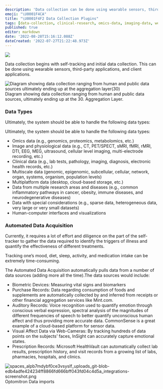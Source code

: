 ```yaml
---
description: 'Data collection can be done using wearable sensors, third-party applications, and client applications.'
emoji: "\U0001F4CA"
title: "\U0001F4F2 Data Collection Plugins"
tags: [data-collection, clinical-research, omics-data, imaging-data, wearable-sensors]
published: true
editor: markdown
date: '2022-08-28T15:16:12.088Z'
dateCreated: '2022-07-27T21:22:48.973Z'
---
```


![](https://static.crowdsourcingcures.org/img/data-collection-plugins.PNG)

Data collection begins with self-tracking and initial data collection. This can be done using wearable sensors, third-party applications, and client applications.

![Diagram showing data collection ranging from human and public data
sources ultimately ending up at the aggregation layer(30)](https://static.crowdsourcingcures.org/img/data-collection-flow-chart.png)
Diagram showing data collection ranging from human and public data sources, ultimately ending up at the 30. Aggregation Layer.

### Data Types

Ultimately, the system should be able to handle the following data types:

Ultimately, the system should be able to handle the following data types:

- Omics data (e.g., genomics, proteomics, metabolomics, etc.)
- Image and physiological data (e.g., CT, PET/SPECT, sMRI, fMRI, rMRI, DTI, EEG, MEG, ultrasound, cellular level imaging, multi-electrode recording, etc.)
- Clinical data (e.g., lab tests, pathology, imaging, diagnosis, electronic health records, etc.)
- Multiscale data (genomic, epigenomic, subcellular, cellular, network, organ, systems, organism, population levels)
- Multiplatform data (desktop, cloud-based storage, etc.)
- Data from multiple research areas and diseases (e.g., common inflammatory pathways in cancer, obesity, immune diseases, and neurodegenerative diseases)
- Data with special considerations (e.g., sparse data, heterogeneous data, very large or very small datasets)
- Human-computer interfaces and visualizations

### Automated Data Acquisition

Currently, it requires a lot of effort and diligence on the part of the self-tracker to gather the data required to identify the triggers of illness and quantify the effectiveness of different treatments.

Tracking one’s mood, diet, sleep, activity, and medication intake can be extremely time-consuming.

The Automated Data Acquisition automatically pulls data from a number of data sources (adding more all the time).The data sources would include:

- Biometric Devices: Measuring vital signs and biomarkers
- Purchase Records: Data regarding consumption of foods and supplements are automatically collected by and inferred from receipts or other financial aggregation services like Mint.com.
- Auditory Records: Voice recognition used to quantify emotion through conscious verbal expression, spectral analysis of the magnitudes of different frequencies of speech to better quantify unconscious human affect and thus providing more accurate data. CommonSense is a great example of a cloud-based platform for sensor data.
- Visual Affect Data via Web-Cameras: By tracking hundreds of data points on the subjects’ faces, InSight can accurately capture emotional states.
- Prescription Records: Microsoft HealthVault can automatically collect lab results, prescription history, and visit records from a growing list of labs, pharmacies, hospitals, and clinics.

![spaces_alpb7mdybf0ce3vsyslf_uploads_git-blob-edb4adfe424234ff8866fd666bff043fd04c4d5a_integrations-screenshot.png](https://static.crowdsourcingcures.org/img/spaces_alpb7mdybf0ce3vsyslf_uploads_git-blob-edb4adfe424234ff8866fd666bff043fd04c4d5a_integrations-screenshot.png)
Optomitron Data imports
